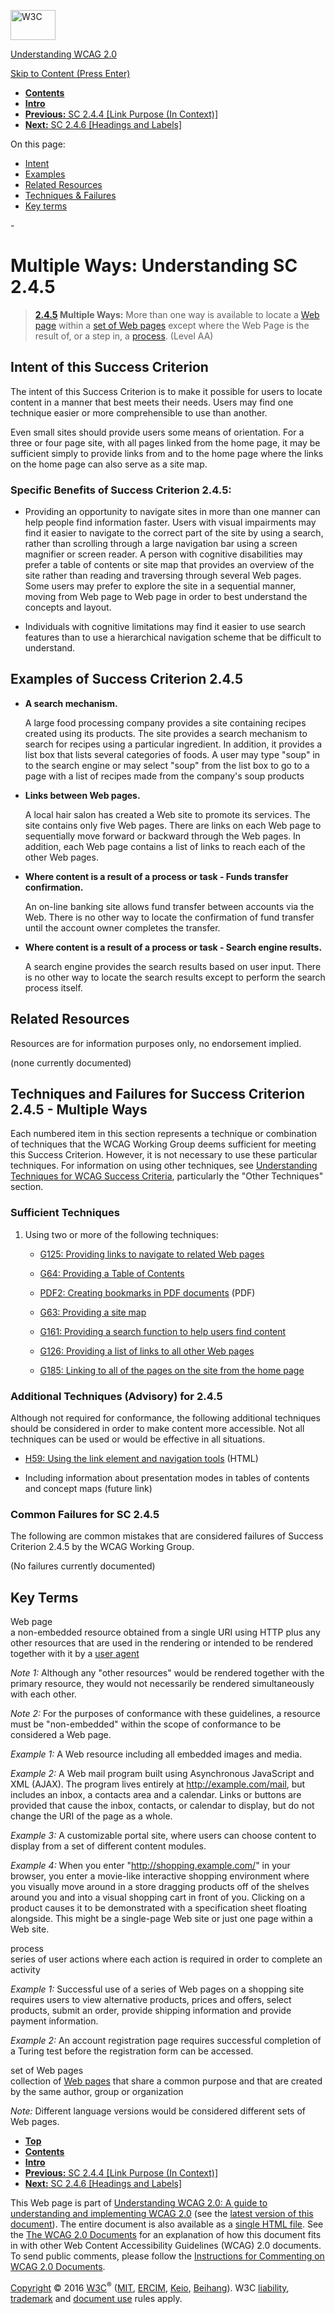 [<img src="https://www.w3.org/StyleSheets/TR/2016/logos/W3C" alt="W3C" width="72" height="48" />](http://www.w3.org/)

[Understanding WCAG 2.0](Overview.html)

[Skip to Content (Press Enter)](#maincontent)

<span id="top"></span>

-   **[Contents](Overview.html#contents "Table of Contents")**
-   **[Intro](intro.html "Introduction to Understanding WCAG 2.0")**
-   [**Previous:** SC 2.4.4 \[Link Purpose (In Context)\]](navigation-mechanisms-refs.html "Understanding SC  2.4.4 [Link Purpose (In Context)]")
-   [**Next:** SC 2.4.6 \[Headings and Labels\]](navigation-mechanisms-descriptive.html "Understanding SC  2.4.6 [Headings and Labels]")

On this page:

-   [Intent](#navigation-mechanisms-mult-loc-intent-head)
-   [Examples](#navigation-mechanisms-mult-loc-examples-head)
-   [Related Resources](#navigation-mechanisms-mult-loc-resources-head)
-   [Techniques & Failures](#navigation-mechanisms-mult-loc-techniques-head)
-   [Key terms](#key-terms)

<span id="maincontent">-</span>

<span id="navigation-mechanisms-mult-loc"></span> **Multiple Ways**<span class="screenreader">:</span> Understanding SC 2.4.5
=============================================================================================================================

> **[2.4.5](http://www.w3.org/TR/2008/REC-WCAG20-20081211/#navigation-mechanisms-mult-loc) Multiple Ways:** More than one way is available to locate a <a href="#webpagedef" class="termref">Web page</a> within a <a href="#set-of-web-pagesdef" class="termref">set of Web pages</a> except where the Web Page is the result of, or a step in, a <a href="#processdef" class="termref">process</a>. (Level AA)

Intent of this Success Criterion
--------------------------------

The intent of this Success Criterion is to make it possible for users to locate content in a manner that best meets their needs. Users may find one technique easier or more comprehensible to use than another.

Even small sites should provide users some means of orientation. For a three or four page site, with all pages linked from the home page, it may be sufficient simply to provide links from and to the home page where the links on the home page can also serve as a site map.

### Specific Benefits of Success Criterion 2.4.5:

-   Providing an opportunity to navigate sites in more than one manner can help people find information faster. Users with visual impairments may find it easier to navigate to the correct part of the site by using a search, rather than scrolling through a large navigation bar using a screen magnifier or screen reader. A person with cognitive disabilities may prefer a table of contents or site map that provides an overview of the site rather than reading and traversing through several Web pages. Some users may prefer to explore the site in a sequential manner, moving from Web page to Web page in order to best understand the concepts and layout.

-   Individuals with cognitive limitations may find it easier to use search features than to use a hierarchical navigation scheme that be difficult to understand.

Examples of Success Criterion 2.4.5
-----------------------------------

-   **A search mechanism.**

    A large food processing company provides a site containing recipes created using its products. The site provides a search mechanism to search for recipes using a particular ingredient. In addition, it provides a list box that lists several categories of foods. A user may type "soup" in to the search engine or may select "soup" from the list box to go to a page with a list of recipes made from the company's soup products

-   **Links between Web pages.**

    A local hair salon has created a Web site to promote its services. The site contains only five Web pages. There are links on each Web page to sequentially move forward or backward through the Web pages. In addition, each Web page contains a list of links to reach each of the other Web pages.

-   **Where content is a result of a process or task - Funds transfer confirmation.**

    An on-line banking site allows fund transfer between accounts via the Web. There is no other way to locate the confirmation of fund transfer until the account owner completes the transfer.

-   **Where content is a result of a process or task - Search engine results.**

    A search engine provides the search results based on user input. There is no other way to locate the search results except to perform the search process itself.

Related Resources
-----------------

Resources are for information purposes only, no endorsement implied.

(none currently documented)

Techniques and Failures for Success Criterion 2.4.5 - Multiple Ways
-------------------------------------------------------------------

Each numbered item in this section represents a technique or combination of techniques that the WCAG Working Group deems sufficient for meeting this Success Criterion. However, it is not necessary to use these particular techniques. For information on using other techniques, see [Understanding Techniques for WCAG Success Criteria](http://www.w3.org/TR/2016/NOTE-UNDERSTANDING-WCAG20-20161007/understanding-techniques.html), particularly the "Other Techniques" section.

### Sufficient Techniques

1.  Using two or more of the following techniques:

    -   <a href="http://www.w3.org/TR/2016/NOTE-WCAG20-TECHS-20161007/G125" class="tech-ref">G125: Providing links to navigate to related Web pages</a>

    -   <a href="http://www.w3.org/TR/2016/NOTE-WCAG20-TECHS-20161007/G64" class="tech-ref">G64: Providing a Table of Contents</a>

    -   <a href="http://www.w3.org/TR/2016/NOTE-WCAG20-TECHS-20161007/PDF2" class="tech-ref">PDF2: Creating bookmarks in PDF documents</a> (PDF)

    -   <a href="http://www.w3.org/TR/2016/NOTE-WCAG20-TECHS-20161007/G63" class="tech-ref">G63: Providing a site map</a>

    -   <a href="http://www.w3.org/TR/2016/NOTE-WCAG20-TECHS-20161007/G161" class="tech-ref">G161: Providing a search function to help users find content</a>

    -   <a href="http://www.w3.org/TR/2016/NOTE-WCAG20-TECHS-20161007/G126" class="tech-ref">G126: Providing a list of links to all other Web pages</a>

    -   <a href="http://www.w3.org/TR/2016/NOTE-WCAG20-TECHS-20161007/G185" class="tech-ref">G185: Linking to all of the pages on the site from the home page</a>

### Additional Techniques (Advisory) for 2.4.5

Although not required for conformance, the following additional techniques should be considered in order to make content more accessible. Not all techniques can be used or would be effective in all situations.

-   <a href="http://www.w3.org/TR/2016/NOTE-WCAG20-TECHS-20161007/H59" class="tech-ref">H59: Using the link element and navigation tools</a> (HTML)

-   Including information about presentation modes in tables of contents and concept maps (future link)

### Common Failures for SC 2.4.5

The following are common mistakes that are considered failures of Success Criterion 2.4.5 by the WCAG Working Group.

(No failures currently documented)

Key Terms
---------

 <span id="webpagedef"></span> Web page  
a non-embedded resource obtained from a single URI using HTTP plus any other resources that are used in the rendering or intended to be rendered together with it by a <a href="http://www.w3.org/TR/2008/REC-WCAG20-20081211/#useragentdef" class="termref">user agent</a>

*Note 1:* Although any "other resources" would be rendered together with the primary resource, they would not necessarily be rendered simultaneously with each other.

*Note 2:* For the purposes of conformance with these guidelines, a resource must be "non-embedded" within the scope of conformance to be considered a Web page.

*Example 1:* A Web resource including all embedded images and media.

*Example 2:* A Web mail program built using Asynchronous JavaScript and XML (AJAX). The program lives entirely at http://example.com/mail, but includes an inbox, a contacts area and a calendar. Links or buttons are provided that cause the inbox, contacts, or calendar to display, but do not change the URI of the page as a whole.

*Example 3:* A customizable portal site, where users can choose content to display from a set of different content modules.

*Example 4:* When you enter "http://shopping.example.com/" in your browser, you enter a movie-like interactive shopping environment where you visually move around in a store dragging products off of the shelves around you and into a visual shopping cart in front of you. Clicking on a product causes it to be demonstrated with a specification sheet floating alongside. This might be a single-page Web site or just one page within a Web site.

 <span id="processdef"></span> process  
series of user actions where each action is required in order to complete an activity

*Example 1:* Successful use of a series of Web pages on a shopping site requires users to view alternative products, prices and offers, select products, submit an order, provide shipping information and provide payment information.

*Example 2:* An account registration page requires successful completion of a Turing test before the registration form can be accessed.

 <span id="set-of-web-pagesdef"></span> set of Web pages  
collection of <a href="http://www.w3.org/TR/2008/REC-WCAG20-20081211/#webpagedef" class="termref">Web pages</a> that share a common purpose and that are created by the same author, group or organization

*Note:* Different language versions would be considered different sets of Web pages.

-   **[Top](#top)**
-   **[Contents](Overview.html#contents "Table of Contents")**
-   **[Intro](intro.html "Introduction to Understanding WCAG 2.0")**
-   [**Previous:** SC 2.4.4 \[Link Purpose (In Context)\]](navigation-mechanisms-refs.html "Understanding SC  2.4.4 [Link Purpose (In Context)]")
-   [**Next:** SC 2.4.6 \[Headings and Labels\]](navigation-mechanisms-descriptive.html "Understanding SC  2.4.6 [Headings and Labels]")

This Web page is part of [Understanding WCAG 2.0: A guide to understanding and implementing WCAG 2.0](Overview.html) (see the [latest version of this document](http://www.w3.org/TR/UNDERSTANDING-WCAG20/navigation-mechanisms-mult-loc.html)). The entire document is also available as a [single HTML file](complete.html). See the [The WCAG 2.0 Documents](http://www.w3.org/WAI/intro/wcag20) for an explanation of how this document fits in with other Web Content Accessibility Guidelines (WCAG) 2.0 documents. To send public comments, please follow the [Instructions for Commenting on WCAG 2.0 Documents](http://www.w3.org/WAI/WCAG20/comments/).

[Copyright](http://www.w3.org/Consortium/Legal/ipr-notice#Copyright) © 2016 [W3C](http://www.w3.org/)<sup>®</sup> ([MIT](http://www.csail.mit.edu/), [ERCIM](http://www.ercim.eu/), [Keio](http://www.keio.ac.jp/), [Beihang](http://ev.buaa.edu.cn/)). W3C [liability](http://www.w3.org/Consortium/Legal/ipr-notice#Legal_Disclaimer), [trademark](http://www.w3.org/Consortium/Legal/ipr-notice#W3C_Trademarks) and [document use](http://www.w3.org/Consortium/Legal/copyright-documents) rules apply.
